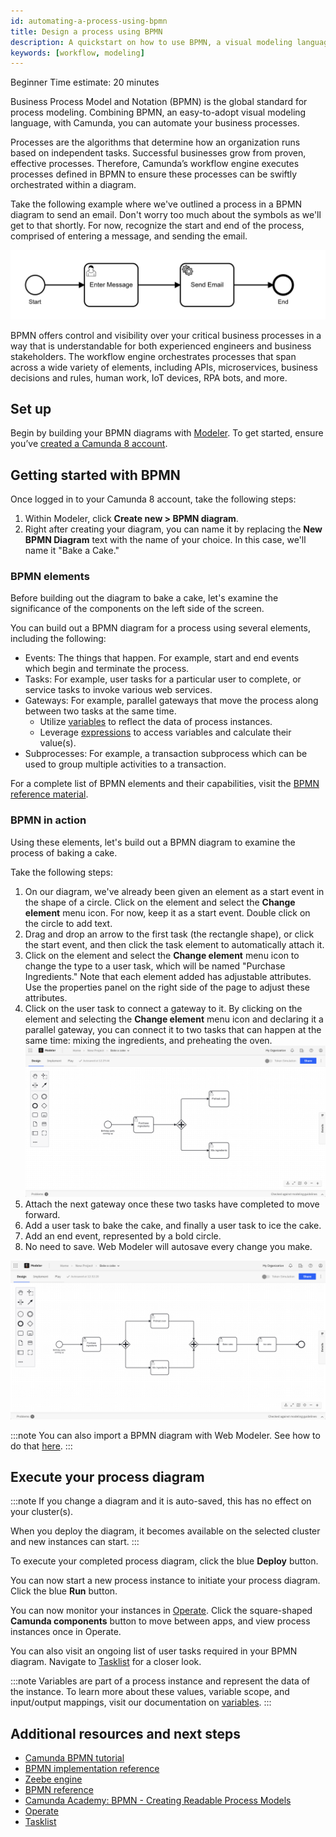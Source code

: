 ```yaml
---
id: automating-a-process-using-bpmn
title: Design a process using BPMN
description: A quickstart on how to use BPMN, a visual modeling language, together with Camunda to automate your business processes.
keywords: [workflow, modeling]
---
```


<span class="badge badge--beginner">Beginner</span>
<span class="badge badge--medium">Time estimate: 20 minutes</span>

Business Process Model and Notation (BPMN) is the global standard for process modeling. Combining BPMN, an easy-to-adopt visual modeling language, with Camunda, you can automate your business processes.

Processes are the algorithms that determine how an organization runs based on independent tasks. Successful businesses grow from proven, effective processes. Therefore, Camunda’s workflow engine executes processes defined in BPMN to ensure these processes can be swiftly orchestrated within a diagram.

Take the following example where we've outlined a process in a BPMN diagram to send an email. Don't worry too much about the symbols as we'll get to that shortly. For now, recognize the start and end of the process, comprised of entering a message, and sending the email.

![sending email bmmn diagram](./img/simple-bpmn-process.png)

BPMN offers control and visibility over your critical business processes in a way that is understandable for both experienced engineers and business stakeholders. The workflow engine orchestrates processes that span across a wide variety of elements, including APIs, microservices, business decisions and rules, human work, IoT devices, RPA bots, and more.

## Set up

Begin by building your BPMN diagrams with [Modeler](/components/modeler/about-modeler.md).
To get started, ensure you’ve [created a Camunda 8 account](/components/console/manage-plan/create-account.md).

## Getting started with BPMN

Once logged in to your Camunda 8 account, take the following steps:

1. Within Modeler, click **Create new > BPMN diagram**.
2. Right after creating your diagram, you can name it by replacing the **New BPMN Diagram** text with the name of your choice. In this case, we'll name it "Bake a Cake."

### BPMN elements

Before building out the diagram to bake a cake, let's examine the significance of the components on the left side of the screen.

You can build out a BPMN diagram for a process using several elements, including the following:

- Events: The things that happen. For example, start and end events which begin and terminate the process.
- Tasks: For example, user tasks for a particular user to complete, or service tasks to invoke various web services.
- Gateways: For example, parallel gateways that move the process along between two tasks at the same time.
  - Utilize [variables](/components/concepts/variables.md) to reflect the data of process instances.
  - Leverage [expressions](/components/concepts/expressions.md) to access variables and calculate their value(s).
- Subprocesses: For example, a transaction subprocess which can be used to group multiple activities to a transaction.

For a complete list of BPMN elements and their capabilities, visit the [BPMN reference material](/components/modeler/bpmn/bpmn.md).

### BPMN in action

Using these elements, let's build out a BPMN diagram to examine the process of baking a cake.

Take the following steps:

1. On our diagram, we've already been given an element as a start event in the shape of a circle. Click on the element and select the **Change element** menu icon. For now, keep it as a start event. Double click on the circle to add text.
2. Drag and drop an arrow to the first task (the rectangle shape), or click the start event, and then click the task element to automatically attach it.
3. Click on the element and select the **Change element** menu icon to change the type to a user task, which will be named "Purchase Ingredients." Note that each element added has adjustable attributes. Use the properties panel on the right side of the page to adjust these attributes.
4. Click on the user task to connect a gateway to it. By clicking on the element and selecting the **Change element** menu icon and declaring it a parallel gateway, you can connect it to two tasks that can happen at the same time: mixing the ingredients, and preheating the oven.
   ![baking a cake bpmn sample](./img/bake-cake-bpmn.png)
5. Attach the next gateway once these two tasks have completed to move forward.
6. Add a user task to bake the cake, and finally a user task to ice the cake.
7. Add an end event, represented by a bold circle.
8. No need to save. Web Modeler will autosave every change you make.

![completed bpmn diagram](./img/complete-baking-cake-bpmn.png)

:::note
You can also import a BPMN diagram with Web Modeler. See how to do that [here](/components/modeler/web-modeler/import-diagram.md).
:::

## Execute your process diagram

:::note
If you change a diagram and it is auto-saved, this has no effect on your cluster(s).

When you deploy the diagram, it becomes available on the selected cluster and new instances can start.
:::

To execute your completed process diagram, click the blue **Deploy** button.

You can now start a new process instance to initiate your process diagram. Click the blue **Run** button.

You can now monitor your instances in [Operate](/components/operate/operate-introduction.md). Click the square-shaped **Camunda components** button to move between apps, and view process instances once in Operate.

You can also visit an ongoing list of user tasks required in your BPMN diagram. Navigate to [Tasklist](/components/tasklist/introduction-to-tasklist.md) for a closer look.

:::note
Variables are part of a process instance and represent the data of the instance. To learn more about these values, variable scope, and input/output mappings, visit our documentation on [variables](/components/concepts/variables.md).
:::

## Additional resources and next steps

- [Camunda BPMN tutorial](https://camunda.com/bpmn/)
- [BPMN implementation reference](https://docs.camunda.org/manual/latest/reference/bpmn20/)
- [Zeebe engine](/components/zeebe/zeebe-overview.md)
- [BPMN reference](/components/modeler/bpmn/bpmn.md)
- [Camunda Academy: BPMN - Creating Readable Process Models](https://academy.camunda.com/bpmn-readable-process-models/)
- [Operate](/components/operate/operate-introduction.md)
- [Tasklist](/components/tasklist/introduction-to-tasklist.md)
